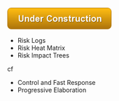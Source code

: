 ![Under Construction](images/state/uc.png)


- Risk Logs
- Risk Heat Matrix
- Risk Impact Trees

cf
- Control and Fast Response
- Progressive Elaboration